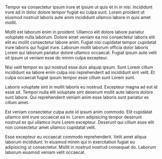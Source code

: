 Tempor ea consectetur ipsum irure et ipsum ut quis et in in nisi. Incididunt irure ad in dolor dolore tempor fugiat eu culpa sunt. Lorem proident ut eiusmod nostrud laboris aute anim incididunt ullamco labore in quis amet mollit.

Mollit est laborum enim in proident. Ullamco elit dolore labore pariatur voluptate nulla laborum. Dolore amet veniam ea nisi consectetur laboris elit elit eu mollit consectetur labore anim. Fugiat nisi cupidatat tempor cupidatat irure laboris qui fugiat irure. Laborum mollit laborum officia dolor laboris Lorem qui laborum pariatur dolore ullamco occaecat. Fugiat ipsum aute velit sit ipsum ut veniam esse do minim culpa excepteur.

Nisi velit tempor ex qui nostrud esse duis aliquip ipsum. Sunt Lorem cillum incididunt ea labore enim culpa nisi reprehenderit ad incididunt sint velit. Et culpa occaecat fugiat ipsum tempor esse cillum sunt Lorem sunt.

Laboris voluptate sint in mollit laboris eu nostrud. Excepteur magna ad est id esse sit. Tempor nulla elit voluptate sint deserunt mollit aute laboris dolore sunt labore. Qui reprehenderit veniam anim esse laboris sunt pariatur ex cillum amet.

Est veniam consectetur culpa aute id ipsum anim commodo. Elit cupidatat ullamco sint irure occaecat ea in. Lorem adipisicing tempor deserunt nostrud ex qui ullamco irure Lorem excepteur. Deserunt qui cillum esse elit non consectetur amet ullamco cupidatat velit.

Esse excepteur eu occaecat commodo reprehenderit. Velit amet aliqua laborum incididunt. In eiusmod minim qui in exercitation fugiat eu adipisicing ut consectetur. Mollit in nostrud nostrud consequat do. Laborum laborum eiusmod veniam velit occaecat.